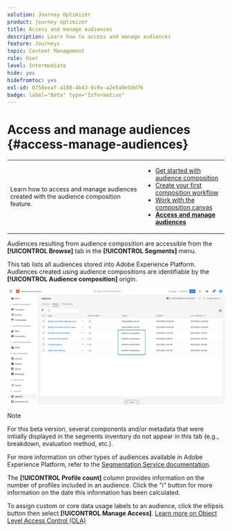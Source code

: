 ```yaml
---
solution: Journey Optimizer
product: journey optimizer
title: Access and manage audiences
description: Learn how to access and manage audiences
feature: Journeys
topic: Content Management
role: User
level: Intermediate
hide: yes
hidefromtoc: yes
exl-id: 0758eeaf-a188-4b43-9c9a-a2e5a9e5dd76
badge: label="Beta" type="Informative"
---
```

# Access and manage audiences {#access-manage-audiences}

<table style="table-layout:fixed"><tr style="border: 0;"><tr><td valign="middle">Learn how to access and manage audiences created with the audience composition feature.</td><td><ul>
<li><a href="get-started-audience-orchestration.md">Get started with audience composition</a></li>
<li><a href="create-compositions.md">Create your first composition workflow</a></li>
<li><a href="composition-canvas.md">Work with the composition canvas</a></li>
<li><b><a href="access-audiences.md">Access and manage audiences</a></b></li></ul></td></tr></table>

Audiences resulting from audience composition are accessible from the **[!UICONTROL Browse]** tab in the **[!UICONTROL Segments]** menu.

This tab lists all audiences stored into Adobe Experience Platform. Audiences created using audience compositions are identifiable by the **[!UICONTROL Audience composition]** origin.

![](assets/audiences-list.png)

>[!NOTE]
>
>For this beta version, several components and/or metadata that were intiially displayed in the segments inventory do not appear in this tab (e.g., breakdown, evaluation method, etc.).
>
>For more information on other types of audiences available in Adobe Experience Platform, refer to the [Segmentation Service documentation](https://experienceleague.adobe.com/docs/experience-platform/segmentation/ui/overview.html).

The **[!UICONTROL Profile count]** column provides information on the number of profiles included in an audience. Click the "i" button for more information on the date this information has been calculated.

To assign custom or core data usage labels to an audience, click the ellipsis button then select **[!UICONTROL Manage Access]**. [Learn more on Object Level Access Control (OLA)](../administration/object-based-access.md)

<!--
-edit an audience?
-->
